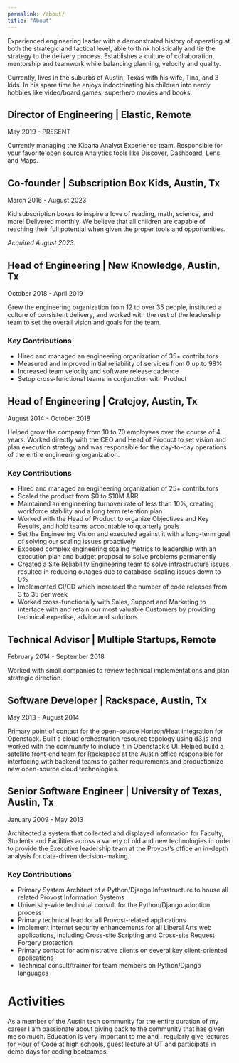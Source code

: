 ```yaml
---
permalink: /about/
title: "About"
---
```


Experienced engineering leader with a demonstrated history of operating at both the strategic and tactical level, able to think holistically and tie the strategy to the delivery process. Establishes a culture of collaboration, mentorship and teamwork while balancing planning, velocity and quality.

Currently, lives in the suburbs of Austin, Texas with his wife, Tina, and 3 kids. In his spare time he enjoys indoctrinating his children into nerdy hobbies like video/board games, superhero movies and books.

## Director of Engineering | Elastic, Remote
May 2019 - PRESENT

Currently managing the Kibana Analyst Experience team. Responsible for your favorite open source Analytics tools like Discover, Dashboard, Lens and Maps.

## Co-founder | Subscription Box Kids, Austin, Tx
March 2016 - August 2023

Kid subscription boxes to inspire a love of reading, math, science, and more! Delivered monthly.
We believe that all children are capable of reaching their full potential when given the proper tools and opportunities.

*Acquired August 2023.*

## Head of Engineering | New Knowledge, Austin, Tx
October 2018 - April 2019

Grew the engineering organization from 12 to over 35 people, instituted a culture of consistent delivery, and worked with the rest of the leadership team to set the overall vision and goals for the team.

### Key Contributions
- Hired and managed an engineering organization of 35+ contributors
- Measured and improved initial reliability of services from 0 up to 98%
- Increased team velocity and software release cadence
- Setup cross-functional teams in conjunction with Product

## Head of Engineering | Cratejoy, Austin, Tx
August 2014 - October 2018

Helped grow the company from 10 to 70 employees over the course of 4 years. Worked directly with the CEO and Head of Product to set vision and plan execution strategy and was responsible for the day-to-day operations of the entire engineering organization.

### Key Contributions
- Hired and managed an engineering organization of 25+ contributors
- Scaled the product from $0 to $10M ARR
- Maintained an engineering turnover rate of less than 10%, creating workforce stability and a long term retention plan
- Worked with the Head of Product to organize Objectives and Key Results, and hold teams accountable to quarterly goals
- Set the Engineering Vision and executed against it with a long-term goal of solving our scaling issues proactively
- Exposed complex engineering scaling metrics to leadership with an execution plan and budget proposal to solve problems permanently
- Created a Site Reliability Engineering team to solve infrastructure issues, resulted in reducing outages due to database-scaling issues down to 0%
- Implemented CI/CD which increased the number of code releases from 3 to 35 per week
- Worked cross-functionally with Sales, Support and Marketing to interface with and retain our most valuable Customers by providing technical expertise, advice and solutions

## Technical Advisor | Multiple Startups, Remote
February 2014 - September 2018

Worked with small companies to review technical implementations and plan strategic direction.

## Software Developer | Rackspace, Austin, Tx
May 2013 - August 2014

Primary point of contact for the open-source Horizon/Heat integration for Openstack. Built a cloud orchestration resource topology using d3.js and worked with the community to include it in Openstack’s UI. Helped build a satellite front-end team for Rackspace at the Austin office responsible for interfacing with backend teams to gather requirements and productionize new open-source cloud technologies.

## Senior Software Engineer | University of Texas, Austin, Tx
January 2009 - May 2013

Architected a system that collected and displayed information for Faculty, Students and Facilities across a variety of old and new technologies in order to provide the Executive leadership team at the Provost’s office an in-depth analysis for data-driven decision-making.

### Key Contributions
- Primary System Architect of a Python/Django Infrastructure to house all related Provost Information Systems
- University-wide technical consult for the Python/Django adoption process
- Primary technical lead for all Provost-related applications
- Implement internet security enhancements for all Liberal Arts web applications, including Cross-site Scripting and Cross-site Request Forgery protection
- Primary contact for administrative clients on several key client-oriented applications
- Technical consult/trainer for team members on Python/Django languages

# Activities
As a member of the Austin tech community for the entire duration of my career I am passionate about giving back to the community that has given me so much. Education is very important to me and I regularly give lectures for Hour of Code at high schools, guest lecture at UT and participate in demo days for coding bootcamps.
